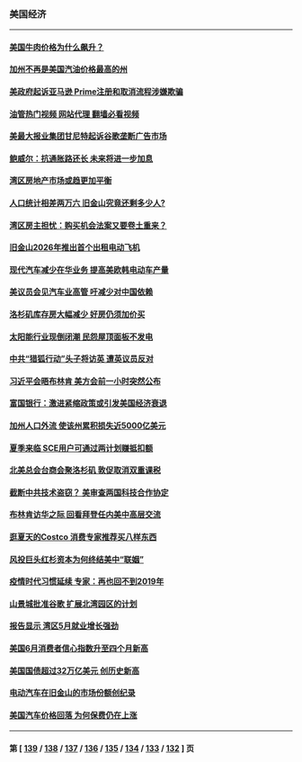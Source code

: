 ### 美国经济
---
#### [美国牛肉价格为什么飙升？](../../pages/ncid1078158/n14019654.md?06220845) 
#### [加州不再是美国汽油价格最高的州](../../pages/ncid1078158/n14020598.md?06220845) 
#### [美政府起诉亚马逊 Prime注册和取消流程涉嫌欺骗](../../pages/ncid1078158/n14020522.md?06220845) 
#### [油管热门视频 网站代理 翻墙必看视频](http://138.2.39.72:81/youtube.html?epic-marker?06220845)
#### [美最大报业集团甘尼特起诉谷歌垄断广告市场](../../pages/ncid1078158/n14019914.md?06220845) 
#### [鲍威尔：抗通胀路还长 未来将进一步加息](../../pages/ncid1078158/n14020503.md?06220845) 
#### [湾区房地产市场或趋更加平衡](../../pages/ncid1078158/n14020108.md?06220845) 
#### [人口统计相差两万六 旧金山究竟还剩多少人?](../../pages/ncid1078158/n14020106.md?06220845) 
#### [湾区房主担忧：购买机会法案又要卷土重来？](../../pages/ncid1078158/n14020094.md?06220845) 
#### [旧金山2026年推出首个出租电动飞机](../../pages/ncid1078158/n14020078.md?06220845) 
#### [现代汽车减少在华业务 提高美欧韩电动车产量](../../pages/ncid1078158/n14019694.md?06220845) 
#### [美议员会见汽车业高管 吁减少对中国依赖](../../pages/ncid1078158/n14019435.md?06220845) 
#### [洛杉矶库存房大幅减少 好房仍须加价买](../../pages/ncid1078158/n14019408.md?06220845) 
#### [太阳能行业现倒闭潮 民怨屋顶面板不发电](../../pages/ncid1078158/n14019225.md?06220845) 
#### [中共“猎狐行动”头子将访英 遭英议员反对](../../pages/ncid1078158/n14019129.md?06220845) 
#### [习近平会晤布林肯 美方会前一小时突然公布](../../pages/ncid1078158/n14018856.md?06220845) 
#### [富国银行：激进紧缩政策或引发美国经济衰退](../../pages/ncid1078158/n14018859.md?06220845) 
#### [加州人口外流 使该州累积损失近5000亿美元](../../pages/ncid1078158/n14018660.md?06220845) 
#### [夏季来临 SCE用户可通过两计划赚抵扣额](../../pages/ncid1078158/n14018579.md?06220845) 
#### [北美总会台商会聚洛杉矶 敦促取消双重课税](../../pages/ncid1078158/n14018505.md?06220845) 
#### [截断中共技术盗窃？ 美审查两国科技合作协定](../../pages/ncid1078158/n14018310.md?06220845) 
#### [布林肯访华之际 回看拜登任内美中高层交流](../../pages/ncid1078158/n14018243.md?06220845) 
#### [逛夏天的Costco 消费专家推荐买八样东西](../../pages/ncid1078158/n14011350.md?06220845) 
#### [风投巨头红杉资本为何终结美中“联姻”](../../pages/ncid1078158/n14018040.md?06220845) 
#### [疫情时代习惯延续 专家：再也回不到2019年](../../pages/ncid1078158/n14018083.md?06220845) 
#### [山景城批准谷歌 扩展北湾园区的计划](../../pages/ncid1078158/n14018019.md?06220845) 
#### [报告显示 湾区5月就业增长强劲](../../pages/ncid1078158/n14018016.md?06220845) 
#### [美国6月消费者信心指数升至四个月新高](../../pages/ncid1078158/n14017952.md?06220845) 
#### [美国国债超过32万亿美元 创历史新高](../../pages/ncid1078158/n14017902.md?06220845) 
#### [电动汽车在旧金山的市场份额创纪录](../../pages/ncid1078158/n14017843.md?06220845) 
#### [美国汽车价格回落 为何保费仍在上涨](../../pages/ncid1078158/n14017562.md?06220845) 

---
#### 第 [ [139](./139.md?06220845) / [138](./138.md?06220845) / [137](./137.md?06220845) / [136](./136.md?06220845) / [135](./135.md?06220845) / [134](./134.md?06220845) / [133](./133.md?06220845) / [132](./132.md?06220845) ] 页

